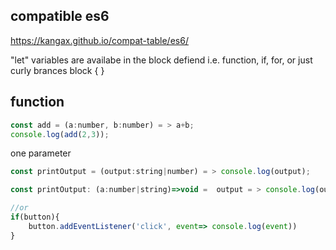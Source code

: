 ## compatible es6

https://kangax.github.io/compat-table/es6/

"let" variables are availabe in the block defiend
i.e. function, if, for, or just curly brances block { }

## function

```javascript
const add = (a:number, b:number) = > a+b;
console.log(add(2,3));
```

one parameter

```javascript
const printOutput = (output:string|number) = > console.log(output);

const printOutput: (a:number|string)=>void =  output = > console.log(output);

//or
if(button){
    button.addEventListener('click', event=> console.log(event))
}
```
